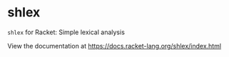 shlex
=====

`shlex` for Racket: Simple lexical analysis

View the documentation at https://docs.racket-lang.org/shlex/index.html
